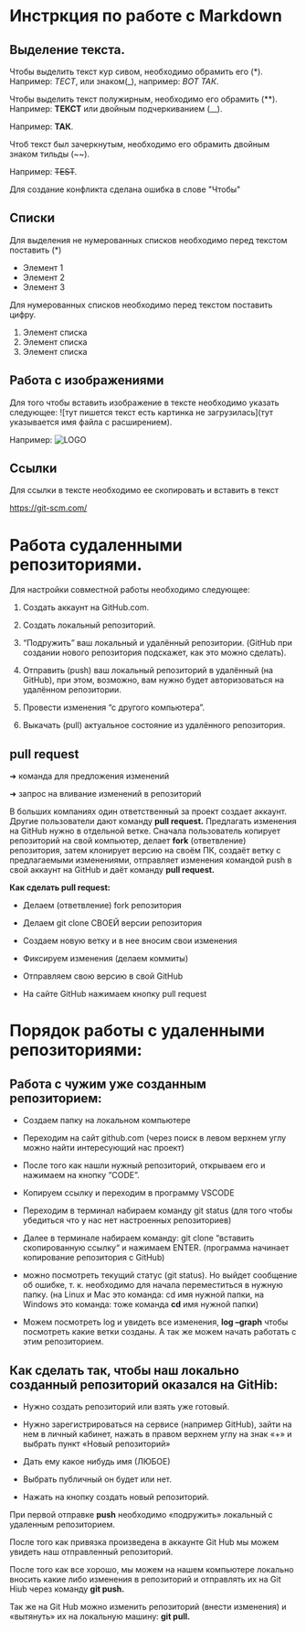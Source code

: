 # Инстркция по работе с Markdown

## Выделение текста.

Чтобы выделить текст кур сивом, необходимо обрамить его (*).  Например: *ТЕСТ*, или знаком(_), например: _ВОТ ТАК_.

Чтобы выделить текст полужирным, необходимо его обрамить (**). Например: **ТЕКСТ** или двойным подчеркиванием (__). 

Например: __ТАК__.

Чтоб текст был зачеркнутым, необходимо его обрамить двойным знаком тильды (~~).

Например: ~~TEST~~.

Для создание конфликта сделана ошибка в слове "Чтобы"

## Списки

Для выделения не нумерованных списков необходимо перед текстом поставить (*)

* Элемент 1
* Элемент 2
* Элемент 3

Для нумерованных списков необходимо перед текстом поставить цифру.

1. Элемент списка
2. Элемент списка
3. Элемент списка

## Работа с изображениями

Для того чтобы вставить изображение в тексте необходимо указать следующее:
![тут пишется текст есть картинка не загрузилась](тут указывается имя файла с расширением).

Например:  ![LOGO](logo.jpg)

## Ссылки

Для ссылки в тексте необходимо ее скопировать и вставить в текст

https://git-scm.com/


# Работа судаленными репозиториями.

Для настройки совместной работы необходимо следующее:

1. Создать аккаунт на GitHub.com.

2. Создать локальный репозиторий.

3. “Подружить” ваш локальный и удалённый репозитории.
(GitHub при создании нового репозитория подскажет, как это можно сделать).

4. Отправить (push) ваш локальный репозиторий в удалённый (на GitHub), при этом, возможно, вам нужно будет авторизоваться на удалённом репозитории.

5. Провести изменения “с другого компьютера”.

6. Выкачать (pull) актуальное состояние из удалённого репозитория.

## pull request

➜ команда для предложения изменений

➜ запрос на вливание изменений в репозиторий

В больших компаниях один ответственный за проект создает аккаунт. Другие пользователи дают команду **pull request.** Предлагать изменения на GitHub нужно в отдельной ветке. Сначала пользователь копирует репозиторий на свой компьютер, делает **fork** (ответвление) репозитория, затем клонирует версию на своём ПК, создаёт ветку с предлагаемыми изменениями, отправляет изменения командой push в свой аккаунт на GitHub и даёт команду **pull request.**

**Как сделать pull request:**

- Делаем (ответвление) fork репозитория

- Делаем git clone СВОЕЙ версии репозитория

- Создаем новую ветку и в нее вносим свои изменения

- Фиксируем изменения (делаем коммиты)

- Отправляем свою версию в свой GitHub

- На сайте GitHub нажимаем кнопку pull request

# Порядок работы с удаленными репозиториями:

## Работа с чужим уже созданным репозиторием:

- Создаем папку на локальном компьютере

- Переходим на сайт github.com (через поиск в левом верхнем углу можно найти интересующий нас проект)

- После того как нашли нужный репозиторий, открываем его и нажимаем на кнопку ”CODE”.

- Копируем ссылку и переходим в программу VSCODE

- Переходим в терминал набираем команду git status (для того чтобы убедиться что у нас нет настроенных репозиториев)

- Далее в терминале набираем команду: git clone “вставить скопированную ссылку“ и нажимаем ENTER. (программа начинает копирование репозитория с GitHub)

- можно посмотреть текущий статус (git status). Но выйдет сообщение об ошибке, т. к. необходимо для начала переместиться в нужную папку.
(на Linux и Mac это команда: cd имя нужной папки, на Windows это команда: тоже команда **cd** имя нужной папки)
- Можем посмотреть log и увидеть все изменения, **log –graph** чтобы посмотреть какие ветки созданы. А так же можем начать работать с этим репозиторием.

## Как сделать так, чтобы наш локально созданный репозиторий оказался на GitHib:

- Нужно создать репозиторий	 или взять уже готовый.

- Нужно зарегистрироваться на сервисе (например GitHub), зайти на нем в личный кабинет, нажать в правом верхнем углу на знак «+» и выбрать пункт «Новый репозиторий»

- Дать ему какое нибудь имя (ЛЮБОЕ)

- Выбрать публичный он будет или нет.

- Нажать на кнопку создать новый репозиторий.

При первой отправке **push** необходимо «подружить» локальный с удаленным репозиторием.

После того как привязка произведена в аккаунте Git Hub мы можем увидеть наш отправленный репозиторий.

После того как все хорошо, мы можем на нашем компьютере локально вносить какие либо изменения в репозиторий и отправлять их на Git Hiub через команду **git push.**


Так же на Git Hub можно изменить репозиторий (внести изменения) и «вытянуть» их на локальную машину: **git pull.**



